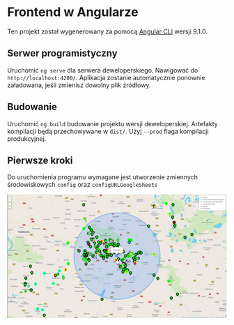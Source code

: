 # Frontend w Angularze

Ten projekt został wygenerowany za pomocą [Angular CLI](https://github.com/angular/angular-cli) wersji 9.1.0.

## Serwer programistyczny

Uruchomić `ng serve` dla serwera deweloperskiego. Nawigować do `http://localhost:4200/`.
Aplikacja zostanie automatycznie ponownie załadowana, jeśli zmienisz dowolny plik źródłowy.

## Budowanie

Uruchomić `ng build` budowanie projektu wersji deweloperskiej.
Artefakty kompilacji będą przechowywane w `dist/`. Użyj `--prod` flaga kompilacji produkcyjnej.

## Pierwsze kroki

Do uruchomienia programu wymagane jest utworzenie zmiennych środowiskowych `config` oraz `configURLGoogleSheets`

![Mapa](images/image.png)
